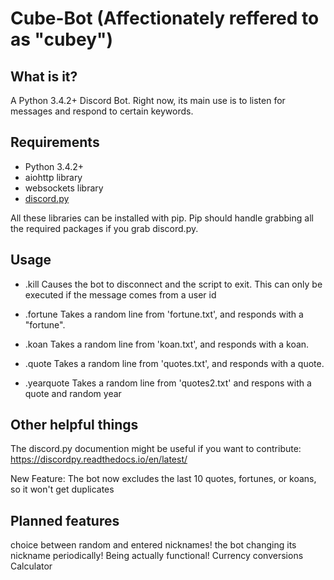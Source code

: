 # Cube-Bot (Affectionately reffered to as "cubey")
## What is it?
A Python 3.4.2+ Discord Bot. Right now, its main use is to listen for messages and respond to certain keywords.

## Requirements
* Python 3.4.2+
* aiohttp library
* websockets library
* [discord.py](https://github.com/Rapptz/discord.py)

All these libraries can be installed with pip. Pip should handle grabbing all the required packages if you grab discord.py.

## Usage

* .kill
Causes the bot to disconnect and the script to exit. This can only be executed if the message comes from a user id

* .fortune
Takes a random line from 'fortune.txt', and responds with a "fortune". 

* .koan
Takes a random line from 'koan.txt', and responds with a koan.

* .quote
Takes a random line from 'quotes.txt', and responds with a quote.

* .yearquote
Takes a random line from 'quotes2.txt' and respons with a quote and random year

## Other helpful things
The discord.py documention might be useful if you want to contribute: https://discordpy.readthedocs.io/en/latest/

New Feature:
The bot now excludes the last 10 quotes, fortunes, or koans, so it won't get duplicates

## Planned features
choice between random and entered nicknames!
the bot changing its nickname periodically!
Being actually functional!
Currency conversions
Calculator
